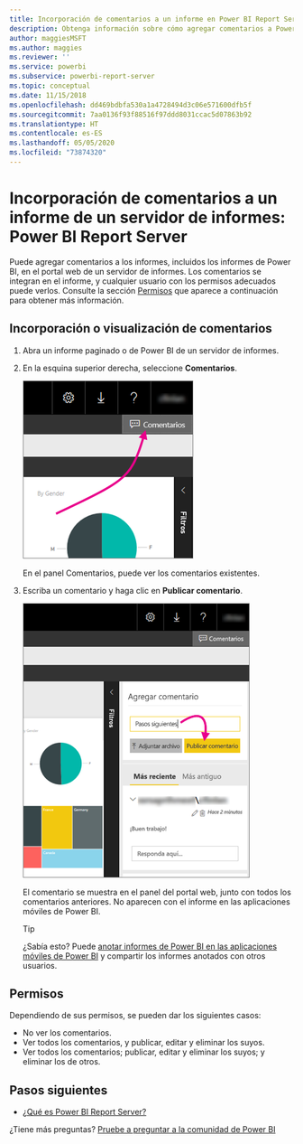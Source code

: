 ```yaml
---
title: Incorporación de comentarios a un informe en Power BI Report Server
description: Obtenga información sobre cómo agregar comentarios a Power BI o a un informe paginado en un servidor de informes de Power BI o en un servidor de informes de SQL Server Reporting Services.
author: maggiesMSFT
ms.author: maggies
ms.reviewer: ''
ms.service: powerbi
ms.subservice: powerbi-report-server
ms.topic: conceptual
ms.date: 11/15/2018
ms.openlocfilehash: dd469bdbfa530a1a4728494d3c06e571600dfb5f
ms.sourcegitcommit: 7aa0136f93f88516f97ddd8031ccac5d07863b92
ms.translationtype: HT
ms.contentlocale: es-ES
ms.lasthandoff: 05/05/2020
ms.locfileid: "73874320"
---
```

# <a name="add-comments-to-a-report-in-a-report-server---power-bi-report-server"></a>Incorporación de comentarios a un informe de un servidor de informes: Power BI Report Server

Puede agregar comentarios a los informes, incluidos los informes de Power BI, en el portal web de un servidor de informes. Los comentarios se integran en el informe, y cualquier usuario con los permisos adecuados puede verlos. Consulte la sección [Permisos](#permissions) que aparece a continuación para obtener más información.

## <a name="add-or-view-comments"></a>Incorporación o visualización de comentarios

1. Abra un informe paginado o de Power BI de un servidor de informes.
2. En la esquina superior derecha, seleccione **Comentarios**.

    ![Seleccionar comentarios](media/add-comments/report-server-web-portal-comments-button.png)

    En el panel Comentarios, puede ver los comentarios existentes.
3. Escriba un comentario y haga clic en **Publicar comentario**.

    ![Publicar comentario](media/add-comments/report-server-web-portal-comments-pane.png)

    El comentario se muestra en el panel del portal web, junto con todos los comentarios anteriores. No aparecen con el informe en las aplicaciones móviles de Power BI.

   > [!TIP]
   > ¿Sabía esto? Puede [anotar informes de Power BI en las aplicaciones móviles de Power BI](../consumer/mobile/mobile-annotate-and-share-a-tile-from-the-mobile-apps.md) y compartir los informes anotados con otros usuarios.

## <a name="permissions"></a>Permisos

Dependiendo de sus permisos, se pueden dar los siguientes casos:

* No ver los comentarios.
* Ver todos los comentarios, y publicar, editar y eliminar los suyos.
* Ver todos los comentarios; publicar, editar y eliminar los suyos; y eliminar los de otros.

## <a name="next-steps"></a>Pasos siguientes
* [¿Qué es Power BI Report Server?](get-started.md)  

¿Tiene más preguntas? [Pruebe a preguntar a la comunidad de Power BI](https://community.powerbi.com/)

